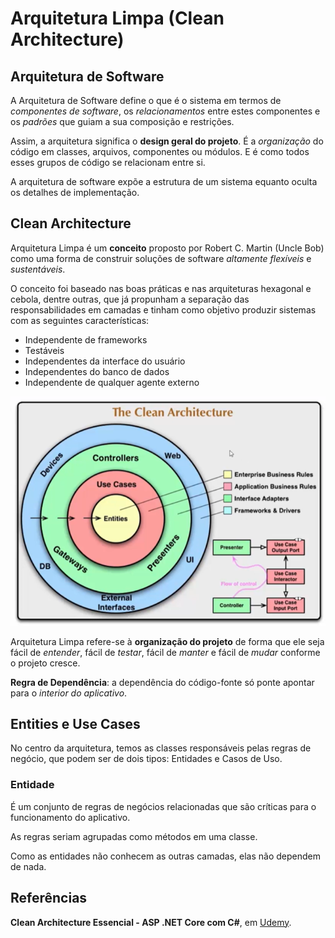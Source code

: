 # Arquitetura Limpa (Clean Architecture)

## Arquitetura de Software
A Arquitetura de Software define o que é o sistema em termos de *componentes de software*, os *relacionamentos* entre estes componentes e os *padrões* que guiam a sua composição e restrições.

Assim, a arquitetura significa o **design geral do projeto**. É a *organização* do código em classes, arquivos, componentes ou módulos. E é como todos esses grupos de código se relacionam entre si.

A arquitetura de software expõe a estrutura de um sistema equanto oculta os detalhes de implementação.

## Clean Architecture
Arquitetura Limpa é um **conceito** proposto por Robert C. Martin (Uncle Bob) como uma forma de construir soluções de software *altamente flexíveis* e *sustentáveis*.

O conceito foi baseado nas boas práticas e nas arquiteturas hexagonal e cebola, dentre outras, que já propunham a separação das responsabilidades em camadas e tinham como objetivo produzir sistemas com as seguintes características:
- Independente de frameworks
- Testáveis
- Independentes da interface do usuário
- Independentes do banco de dados
- Independente de qualquer agente externo

![Representação](Imagens/representacao.png)

Arquitetura Limpa refere-se à **organização do projeto** de forma que ele seja fácil de *entender*, fácil de *testar*, fácil de *manter* e fácil de *mudar* conforme o projeto cresce.

**Regra de Dependência**: a dependência do código-fonte só ponte apontar para o *interior do aplicativo*.

## Entities e Use Cases
No centro da arquitetura, temos as classes responsáveis pelas regras de negócio, que podem ser de dois tipos: Entidades e Casos de Uso.

### Entidade
É um conjunto de regras de negócios relacionadas que são críticas para o funcionamento do aplicativo. 

As regras seriam agrupadas como métodos em uma classe.

Como as entidades não conhecem as outras camadas, elas não dependem de nada.




## Referências

**Clean Architecture Essencial - ASP .NET Core com C#**, em [Udemy](https://www.udemy.com/course/clean-architecture-essencial-asp-net-core-com-c/).